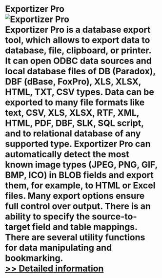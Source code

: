 # Exportizer Pro<br />![Exportizer Pro](https://mycommerce.akamaized.net/api/pimages/P300943904/BIG/300943904.PNG)<br />Exportizer Pro is a database export tool, which allows to export data to database, file, clipboard, or printer. It can open ODBC data sources and local database files of DB (Paradox), DBF (dBase, FoxPro), XLS, XLSX, HTML, TXT, CSV types. Data can be exported to many file formats like text, CSV, XLS, XLSX, RTF, XML, HTML, PDF, DBF, SLK, SQL script, and to relational database of any supported type. Exportizer Pro can automatically detect the most known image types (JPEG, PNG, GIF, BMP, ICO) in BLOB fields and export them, for example, to HTML or Excel files. Many export options ensure full control over output. There is an ability to specify the source-to-target field and table mappings. There are several utility functions for data manipulating and bookmarking.<br />[>> Detailed information](https://secure.shareit.com/shareit/product.html?productid=300943904&affiliateid=200057808)